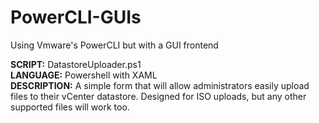<h1>PowerCLI-GUIs</h1>
Using Vmware's PowerCLI but with a GUI frontend


<b>SCRIPT:</b> DatastoreUploader.ps1<br />
<b>LANGUAGE:</b> Powershell with XAML<br />
<b>DESCRIPTION:</b> A simple form that will allow administrators easily upload files to their vCenter datastore. Designed for ISO uploads, but any other supported files will work too. 
